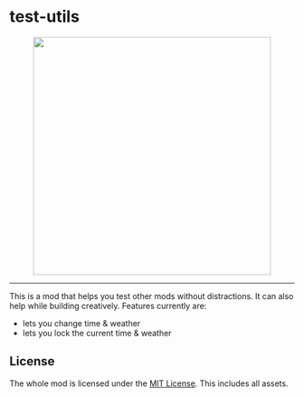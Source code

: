 # test-utils

<p align="center">
  <img height="420px" src="https://i.imgur.com/OUjKyvK.gif" alt="">
</p>

---

This is a mod that helps you test other mods without distractions. It can also help while building creatively.
Features currently are:

* lets you change time & weather
* lets you lock the current time & weather


## License

The whole mod is licensed under the [MIT License](LICENSE). This includes all assets.
